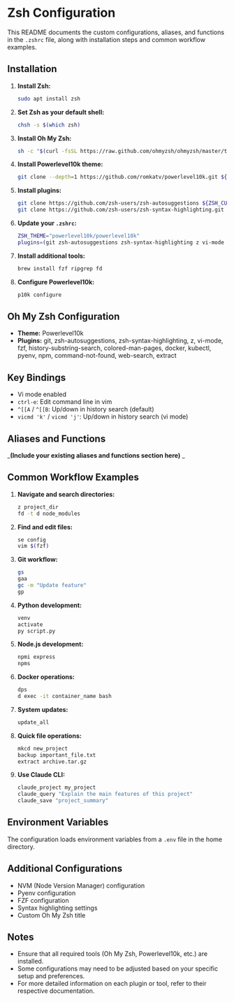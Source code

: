 # Zsh Configuration

This README documents the custom configurations, aliases, and functions in the `.zshrc` file, along with installation steps and common workflow examples.

## Installation

1. **Install Zsh:**
   ```bash
   sudo apt install zsh
   ```

2. **Set Zsh as your default shell:**
   ```bash
   chsh -s $(which zsh)
   ```

3. **Install Oh My Zsh:**
   ```bash
   sh -c "$(curl -fsSL https://raw.github.com/ohmyzsh/ohmyzsh/master/tools/install.sh)"
   ```

4. **Install Powerlevel10k theme:**
   ```bash
   git clone --depth=1 https://github.com/romkatv/powerlevel10k.git ${ZSH_CUSTOM:-$HOME/.oh-my-zsh/custom}/themes/powerlevel10k
   ```

5. **Install plugins:**
   ```bash
   git clone https://github.com/zsh-users/zsh-autosuggestions ${ZSH_CUSTOM:-~/.oh-my-zsh/custom}/plugins/zsh-autosuggestions
   git clone https://github.com/zsh-users/zsh-syntax-highlighting.git ${ZSH_CUSTOM:-~/.oh-my-zsh/custom}/plugins/zsh-syntax-highlighting
   ```

6. **Update your `.zshrc`:**
   ```bash
   ZSH_THEME="powerlevel10k/powerlevel10k"
   plugins=(git zsh-autosuggestions zsh-syntax-highlighting z vi-mode fzf history-substring-search colored-man-pages docker kubectl pyenv npm command-not-found web-search extract)
   ```

7. **Install additional tools:**
   ```bash
   brew install fzf ripgrep fd
   ```

8. **Configure Powerlevel10k:**
   ```bash
   p10k configure
   ```

## Oh My Zsh Configuration

- **Theme:** Powerlevel10k
- **Plugins:** git, zsh-autosuggestions, zsh-syntax-highlighting, z, vi-mode, fzf, history-substring-search, colored-man-pages, docker, kubectl, pyenv, npm, command-not-found, web-search, extract

## Key Bindings

- Vi mode enabled
- `ctrl-e`: Edit command line in vim
- `^[[A` / `^[[B`: Up/down in history search (default)
- `vicmd 'k'` / `vicmd 'j'`: Up/down in history search (vi mode)

## Aliases and Functions

_**(Include your existing aliases and functions section here)** _

## Common Workflow Examples

1. **Navigate and search directories:**
   ```bash
   z project_dir
   fd -t d node_modules
   ```

2. **Find and edit files:**
   ```bash
   se config
   vim $(fzf)
   ```

3. **Git workflow:**
   ```bash
   gs
   gaa
   gc -m "Update feature"
   gp
   ```

4. **Python development:**
   ```bash
   venv
   activate
   py script.py
   ```

5. **Node.js development:**
   ```bash
   npmi express
   npms
   ```

6. **Docker operations:**
   ```bash
   dps
   d exec -it container_name bash
   ```

7. **System updates:**
   ```bash
   update_all
   ```

8. **Quick file operations:**
   ```bash
   mkcd new_project
   backup important_file.txt
   extract archive.tar.gz
   ```

9. **Use Claude CLI:**
   ```bash
   claude_project my_project
   claude_query "Explain the main features of this project"
   claude_save "project_summary"
   ```

## Environment Variables

The configuration loads environment variables from a `.env` file in the home directory.

## Additional Configurations

- NVM (Node Version Manager) configuration
- Pyenv configuration
- FZF configuration
- Syntax highlighting settings
- Custom Oh My Zsh title

## Notes

- Ensure that all required tools (Oh My Zsh, Powerlevel10k, etc.) are installed.
- Some configurations may need to be adjusted based on your specific setup and preferences.
- For more detailed information on each plugin or tool, refer to their respective documentation.
